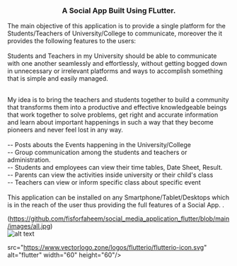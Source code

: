 




<h3 align="center">A Social App Built Using FLutter.</h3>
<h32 align="start">The main objective of this application is to provide a single platform for the Students/Teachers of University/College to communicate, moreover the it provides the following features to the users:<br> <br>
  Students and Teachers in my University should be able to communicate with one another seamlessly and effortlessly, without getting bogged down in unnecessary or irrelevant platforms and ways to accomplish something that is simple and easily managed.<br><br>

  My idea is to bring the teachers and students together to build a community that transforms them into a productive and effective knowledgeable beings that work together to solve problems, get right and accurate information and learn about important happenings in such a way that they become pioneers and never feel lost in any way.<br><br>
--	Posts abouts the Events happening in the University/College <br>
--	Group communication among the students and teachers or administration.<br>
--	Students and employees can view their time tables, Date Sheet, Result.<br>
--	Parents can view the activities inside university or their child's class<br>
--	Teachers can view or inform specific class about specific event<br>
  <br>
This application can be installed on any Smartphone/Tablet/Desktops which is in the reach of the user thus providing the full features of a Social App.
.</h2>


                                      
 (https://github.com/fisforfaheem/social_media_application_flutter/blob/main/images/all.jpg)   
    ![alt text](https://j.gifs.com/ywoV7V.gif) 
    
<!--    ![alt text](https://github.com/fisforfaheem/social_media_application_flutter/blob/main/images/image2.jpeg)   
   ![alt text](https://github.com/fisforfaheem/social_media_application_flutter/blob/main/images/image3.jpeg)
   ![alt text](https://github.com/fisforfaheem/social_media_application_flutter/blob/main/images/image4.jpeg)
   ![alt text](https://github.com/fisforfaheem/social_media_application_flutter/blob/main/images/image5.jpeg)
    -->
 
   
   
  
src="https://www.vectorlogo.zone/logos/flutterio/flutterio-icon.svg" alt="flutter" width="60" height="60"/>   </p>


